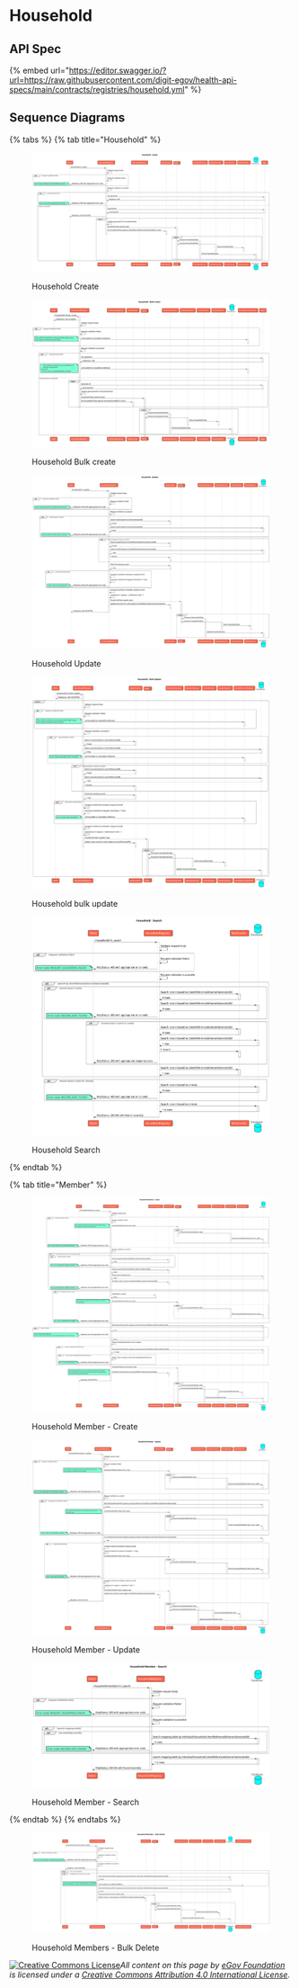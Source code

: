 # Household

## API Spec

{% embed url="https://editor.swagger.io/?url=https://raw.githubusercontent.com/digit-egov/health-api-specs/main/contracts/registries/household.yml" %}

## Sequence Diagrams

{% tabs %}
{% tab title="Household" %}
<figure><img src="../../../.gitbook/assets/create-Household.svg" alt=""><figcaption><p>Household Create</p></figcaption></figure>

<figure><img src="../../../.gitbook/assets/bulk_create-Household.svg" alt=""><figcaption><p>Household Bulk create</p></figcaption></figure>

<figure><img src="../../../.gitbook/assets/update-Household.svg" alt=""><figcaption><p>Household Update</p></figcaption></figure>

<figure><img src="../../../.gitbook/assets/bulk_update-Household.svg" alt=""><figcaption><p>Household bulk update</p></figcaption></figure>

<figure><img src="../../../.gitbook/assets/household_search.svg" alt=""><figcaption><p>Household Search</p></figcaption></figure>
{% endtab %}

{% tab title="Member" %}
<figure><img src="../../../.gitbook/assets/household_member_create.svg" alt=""><figcaption><p>Household Member - Create</p></figcaption></figure>

<figure><img src="../../../.gitbook/assets/household_member_update.svg" alt=""><figcaption><p>Household Member - Update</p></figcaption></figure>

<figure><img src="../../../.gitbook/assets/household_member_search.svg" alt=""><figcaption><p>Household Member - Search</p></figcaption></figure>
{% endtab %}
{% endtabs %}



<figure><img src="../../../.gitbook/assets/bulk_delete-Household_Member.png" alt=""><figcaption><p>Household Members - Bulk Delete</p></figcaption></figure>



[![Creative Commons License](https://i.creativecommons.org/l/by/4.0/80x15.png)_​_](http://creativecommons.org/licenses/by/4.0/)_All content on this page by_ [_eGov Foundation_](https://egov.org.in/) _is licensed under a_ [_Creative Commons Attribution 4.0 International License_](http://creativecommons.org/licenses/by/4.0/)_._

